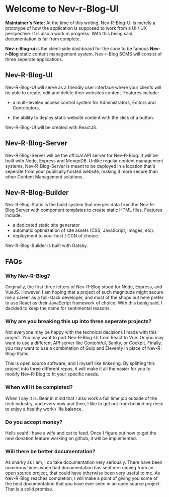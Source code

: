 # Welcome to Nev-r-Blog-UI

**Maintainer's Note:** At the time of this writing, Nev-R-Blog-UI is merely a prototype of how the application is supposed to work from a UI / UX perspective. It is also a work in progress. With this being said, documentation is far from complete.

**Nev-r-Blog-ui** is the client-side dashboard for the soon to be famous **Nev-r-Blog** static content management system. Nev-r-Blog SCMS will consist of three seperate applications.

## Nev-R-Blog-UI

Nev-R-Blog-UI will serve as a friendly user interface where your clients will be able to create, edit and delete their websites content. Features include:

-   a multi-leveled access control system for Administrators, Editors and Contributors.

-   the ability to deploy static website content with the click of a button.

Nev-R-Blog-UI will be created with ReactJS.

## Nev-R-Blog-Server

Nev-R-Blog-Server will be the official API server for Nev-R-Blog. It will be built with Node, Express and MongoDB. Unlike regular content management systems, Nev-R-Blog-Server is meant to be deployed in a location that's seperate from your publically hosted website, making it more secure than other Content Management solutions.

## Nev-R-Blog-Builder

Nev-R-Blog-Static is the build system that merges data from the Nev-R-Blog Server with component templates to create static HTML files. Features include:

-   a dedicated static site generator
-   automatic optimization of site assets (CSS, JavaScript, Images, etc).
-   deployment to your host / CDN of choice.

Nev-R-Blog-Builder is built with Gatsby.

## FAQs

### Why Nev-R-Blog?

Originally, the first three letters of Nev-R-Blog stood for Node, Express, and VueJS. However, I am hoping that a project of such magnitude might secure me a career as a full-stack developer, and most of the shops out here prefer to use React as their JavaScript framework of choice. With this benig said, I decided to keep the name for sentimental reasons.

### Why are you breaking this up into three seperate projects?

Not everyone may be happy with the technical decisions I made with this project. You may want to port Nev-R-Blog-UI from React to Vue. Or you may want to use a different API server like Contentful, Sanity, or Cockpit. Finally, you may want to use a combination of Gulp and Eleventy in place of Nev-R-Blog-Static.

This is open source software, and I myself like tinkering. By splitting this project into three different repos, it will make it all the easier for you to modify Nev-R-Blog to fit your specific needs.

### When will it be completed?

When I say it is. Bear in mind that I also work a full time job outside of the tech industry, and every now and then, I like to get out from behind my desk to enjoy a healthy work / life balance.

### Do you accept money?

Hells yeah! I have a wife and cat to feed. Once I figure out how to get the new donation feature working on github, it will be implemented.

### Will there be better documentation?

As snarky as I am, I do take documentation very seriously. There have been numerous times when bad documentation has sent me running from an open source project, that could have otherwise been very useful to me. As Nev-R-Blog reaches completion, I will make a point of giving you some of the best documentation that you have ever seen in an open source project. That is a solid promise.
